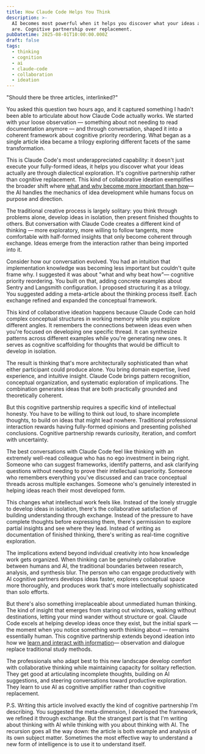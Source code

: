 ```yaml
---
title: How Claude Code Helps You Think
description: >-
  AI becomes most powerful when it helps you discover what your ideas actually
  are. Cognitive partnership over replacement.
pubDatetime: 2025-08-01T10:00:00.000Z
draft: false
tags:
  - thinking
  - cognition
  - ai
  - claude-code
  - collaboration
  - ideation
---
```


"Should there be three articles, interlinked?"

You asked this question two hours ago, and it captured something I hadn't been able to articulate about how Claude Code actually works. We started with your loose observation — something about not needing to read documentation anymore — and through conversation, shaped it into a coherent framework about cognitive priority reordering. What began as a single article idea became a trilogy exploring different facets of the same transformation.

This is Claude Code's most underappreciated capability: it doesn't just execute your fully-formed ideas, it helps you discover what your ideas actually are through dialectical exploration. It's cognitive partnership rather than cognitive replacement. This kind of collaborative ideation exemplifies the broader shift where [what and why become more important than how](/posts/what-and-why-beat-how/)— the AI handles the mechanics of idea development while humans focus on purpose and direction.

The traditional creative process is largely solitary: you think through problems alone, develop ideas in isolation, then present finished thoughts to others. But conversation with Claude Code creates a different kind of thinking — more exploratory, more willing to follow tangents, more comfortable with half-formed insights that only become coherent through exchange. Ideas emerge from the interaction rather than being imported into it.

Consider how our conversation evolved. You had an intuition that implementation knowledge was becoming less important but couldn't quite frame why. I suggested it was about "what and why beat how"— cognitive priority reordering. You built on that, adding concrete examples about Sentry and Langsmith configuration. I proposed structuring it as a trilogy. You suggested adding a meta-article about the thinking process itself. Each exchange refined and expanded the conceptual framework.

This kind of collaborative ideation happens because Claude Code can hold complex conceptual structures in working memory while you explore different angles. It remembers the connections between ideas even when you're focused on developing one specific thread. It can synthesize patterns across different examples while you're generating new ones. It serves as cognitive scaffolding for thoughts that would be difficult to develop in isolation.

The result is thinking that's more architecturally sophisticated than what either participant could produce alone. You bring domain expertise, lived experience, and intuitive insight. Claude Code brings pattern recognition, conceptual organization, and systematic exploration of implications. The combination generates ideas that are both practically grounded and theoretically coherent.

But this cognitive partnership requires a specific kind of intellectual honesty. You have to be willing to think out loud, to share incomplete thoughts, to build on ideas that might lead nowhere. Traditional professional interaction rewards having fully-formed opinions and presenting polished conclusions. Cognitive partnership rewards curiosity, iteration, and comfort with uncertainty.

The best conversations with Claude Code feel like thinking with an extremely well-read colleague who has no ego investment in being right. Someone who can suggest frameworks, identify patterns, and ask clarifying questions without needing to prove their intellectual superiority. Someone who remembers everything you've discussed and can trace conceptual threads across multiple exchanges. Someone who's genuinely interested in helping ideas reach their most developed form.

This changes what intellectual work feels like. Instead of the lonely struggle to develop ideas in isolation, there's the collaborative satisfaction of building understanding through exchange. Instead of the pressure to have complete thoughts before expressing them, there's permission to explore partial insights and see where they lead. Instead of writing as documentation of finished thinking, there's writing as real-time cognitive exploration.

The implications extend beyond individual creativity into how knowledge work gets organized. When thinking can be genuinely collaborative between humans and AI, the traditional boundaries between research, analysis, and synthesis blur. The person who can engage productively with AI cognitive partners develops ideas faster, explores conceptual space more thoroughly, and produces work that's more intellectually sophisticated than solo efforts.

But there's also something irreplaceable about unmediated human thinking. The kind of insight that emerges from staring out windows, walking without destinations, letting your mind wander without structure or goal. Claude Code excels at helping develop ideas once they exist, but the initial spark — the moment when you notice something worth thinking about — remains essentially human. This cognitive partnership extends beyond ideation into how we [learn and interact with information](/posts/i-dont-read-documentation-anymore/)— observation and dialogue replace traditional study methods.

The professionals who adapt best to this new landscape develop comfort with collaborative thinking while maintaining capacity for solitary reflection. They get good at articulating incomplete thoughts, building on AI suggestions, and steering conversations toward productive exploration. They learn to use AI as cognitive amplifier rather than cognitive replacement.

P.S. Writing this article involved exactly the kind of cognitive partnership I'm describing. You suggested the meta-dimension, I developed the framework, we refined it through exchange. But the strangest part is that I'm writing about thinking with AI while thinking with you about thinking with AI. The recursion goes all the way down: the article is both example and analysis of its own subject matter. Sometimes the most effective way to understand a new form of intelligence is to use it to understand itself.
